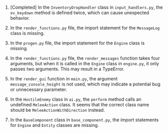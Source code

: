 1. [Completed] In the `InventoryDropHandler` class in `input_handlers.py`, the `ev_keydown` method is defined twice, which can cause unexpected behavior.

2. In the `render_functions.py` file, the import statement for the `MessageLog` class is missing.

3. In the `progen.py` file, the import statement for the `Engine` class is missing.

4. In the `render_functions.py` file, the `render_messages` function takes four arguments, but when it is called in the `Engine` class in `engine.py`, it only passes two arguments. This may result in a TypeError.

5. In the `render_gui` function in `main.py`, the argument `message_console_height` is not used, which may indicate a potential bug or unnecessary parameter.

6. In the `HostileEnemy` class in `ai.py`, the `perform` method calls an undefined `MeleeAction` class. It seems that the correct class name should be `MeleeActionWithDirection` instead.

7. In the `BaseComponent` class in `base_component.py`, the import statements for `Engine` and `Entity` classes are missing.
